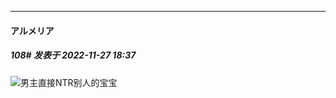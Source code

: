 

*****

####  アルメリア  
##### 108#       发表于 2022-11-27 18:37

<img src="https://static.saraba1st.com/image/smiley/face2017/001.png" referrerpolicy="no-referrer">男主直接NTR别人的宝宝

